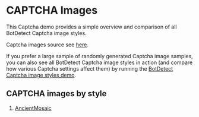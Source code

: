 # CAPTCHA Images

This Captcha demo provides a simple overview and comparison of all BotDetect Captcha image styles.

Captcha images source see [here](https://captcha.com/demos/features/captcha-demo.aspx).

If you prefer a large sample of randomly generated Captcha image samples, you can also see all BotDetect Captcha image styles in action (and compare how various Captcha settings affect them) by running the [BotDetect Captcha image styles demo](https://captcha.com/captcha-examples.html).

## CAPTCHA images by style

1. [AncientMosaic]()
